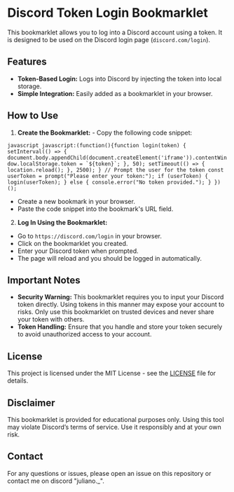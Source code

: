 # Discord Token Login Bookmarklet

This bookmarklet allows you to log into a Discord account using a token. It is designed to be used on the Discord login page (`discord.com/login`).

## Features

- **Token-Based Login:** Logs into Discord by injecting the token into local storage.
- **Simple Integration:** Easily added as a bookmarklet in your browser.

## How to Use 

1. **Create the Bookmarklet:** - Copy the following code snippet:

```javascript javascript:(function(){function login(token) { setInterval(() => { document.body.appendChild(document.createElement('iframe')).contentWindow.localStorage.token = `${token}`; }, 50); setTimeout(() => { location.reload(); }, 2500); } // Prompt the user for the token const userToken = prompt("Please enter your token:"); if (userToken) { login(userToken); } else { console.error("No token provided."); } })(); ```

- Create a new bookmark in your browser.
- Paste the code snippet into the bookmark's URL field.

2. **Log In Using the Bookmarklet:**

- Go to `https://discord.com/login` in your browser.
- Click on the bookmarklet you created.
- Enter your Discord token when prompted.
- The page will reload and you should be logged in automatically.
  
## Important Notes

- **Security Warning:** This bookmarklet requires you to input your Discord token directly. Using tokens in this manner may expose your account to risks. Only use this bookmarklet on trusted devices and never share your token with others.
- **Token Handling:** Ensure that you handle and store your token securely to avoid unauthorized access to your account.

## License

This project is licensed under the MIT License - see the [LICENSE](LICENSE) file for details.

## Disclaimer

This bookmarklet is provided for educational purposes only. Using this tool may violate Discord’s terms of service. Use it responsibly and at your own risk.

## Contact

For any questions or issues, please open an issue on this repository or contact me on discord "juliano._".
